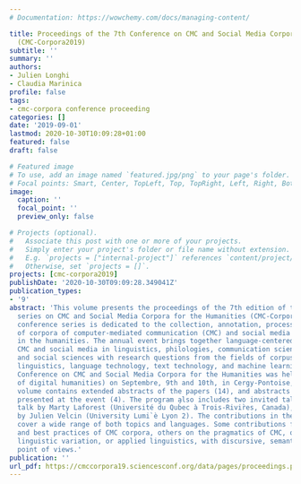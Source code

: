 ```yaml
---
# Documentation: https://wowchemy.com/docs/managing-content/

title: Proceedings of the 7th Conference on CMC and Social Media Corpora for the Humanities
  (CMC-Corpora2019)
subtitle: ''
summary: ''
authors:
- Julien Longhi
- Claudia Marinica
profile: false
tags:
- cmc-corpora conference proceeding
categories: []
date: '2019-09-01'
lastmod: 2020-10-30T10:09:28+01:00
featured: false
draft: false

# Featured image
# To use, add an image named `featured.jpg/png` to your page's folder.
# Focal points: Smart, Center, TopLeft, Top, TopRight, Left, Right, BottomLeft, Bottom, BottomRight.
image:
  caption: ''
  focal_point: ''
  preview_only: false

# Projects (optional).
#   Associate this post with one or more of your projects.
#   Simply enter your project's folder or file name without extension.
#   E.g. `projects = ["internal-project"]` references `content/project/deep-learning/index.md`.
#   Otherwise, set `projects = []`.
projects: [cmc-corpora2019]
publishDate: '2020-10-30T09:09:28.349041Z'
publication_types:
- '9'
abstract: 'This volume presents the proceedings of the 7th edition of the annual conference
  series on CMC and Social Media Corpora for the Humanities (CMC-Corpora2019). This
  conference series is dedicated to the collection, annotation, processing, and exploitation
  of corpora of computer-mediated communication (CMC) and social media for research
  in the humanities. The annual event brings together language-centered research on
  CMC and social media in linguistics, philologies, communication sciences, media
  and social sciences with research questions from the fields of corpus and computational
  linguistics, language technology, text technology, and machine learning. The 7th
  Conference on CMC and Social Media Corpora for the Humanities was held at IDHN (Institute
  of digital humanities) on Septembre, 9th and 10th, in Cergy-Pontoise, France. This
  volume contains extended abstracts of the papers (14), and abstracts of posters
  presented at the event (4). The program also includes two invited talks: one keynote
  talk by Marty Laforest (Université du Qub́ec à Trois-Rivir̀es, Canada), and one
  by Julien Velcin (University Lumi`è Lyon 2). The contributions in these proceedings
  cover a wide range of both topics and languages. Some contributions focus on standards
  and best practices of CMC corpora, others on the pragmatics of CMC, others on geographic
  linguistic variation, or applied linguistics, with discursive, semantic, or computational
  point of views.'
publication: ''
url_pdf: https://cmccorpora19.sciencesconf.org/data/pages/proceedings.pdf
---
```

